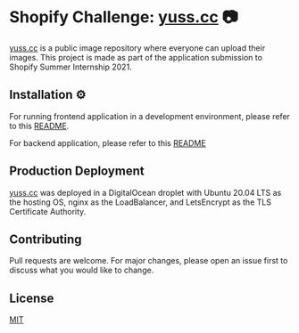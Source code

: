 # Shopify Challenge: [yuss.cc](https://yuss.cc) 📷

[yuss.cc](https://yuss.cc) is a public image repository where everyone can upload their images. This project is made as part of the application submission to Shopify Summer Internship 2021.

## Installation ⚙️

For running frontend application in a development environment, please refer to this [README](https://github.com/hongthang152/shopify-challenge-frontend/tree/5f7a86b9b178320d93407275491aac59db7e7ab0). 

For backend application, please refer to this [README](https://github.com/hongthang152/shopify-challenge-backend/tree/17712c57439f122062dc2312a92366f78f6088a1)

## Production Deployment

[yuss.cc](https://yuss.cc) was deployed in a DigitalOcean droplet with Ubuntu 20.04 LTS as the hosting OS, nginx as the LoadBalancer, and LetsEncrypt as the TLS Certificate Authority. 

## Contributing
Pull requests are welcome. For major changes, please open an issue first to discuss what you would like to change.

## License
[MIT](https://choosealicense.com/licenses/mit/)
